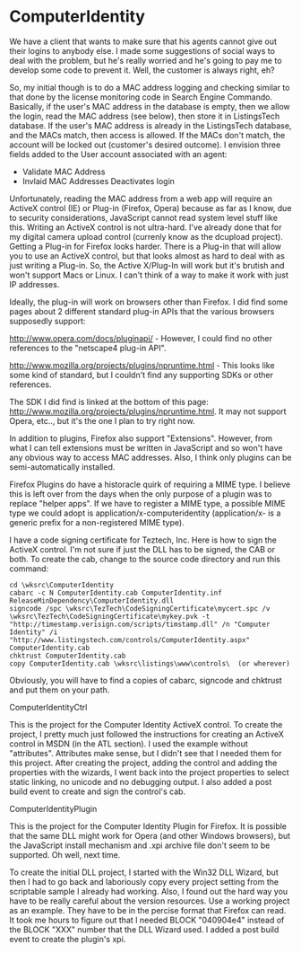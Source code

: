 ComputerIdentity
================

We have a client that wants to make sure that his agents cannot give out their logins to anybody 
else. I made some suggestions of social ways to deal with the problem, but he's really worried 
and he's going to pay me to develop some code to prevent it. Well, the customer is always 
right, eh? 

So, my initial though is to do a MAC address logging and checking similar to that done by the 
license monitoring code in Search Engine Commando. Basically, if the user's MAC address in the 
database is empty, then we allow the login, read the MAC address (see below), then 
store it in ListingsTech database. If the user's MAC address is already in the ListingsTech 
database, and the MACs match, then access is allowed. If the MACs don't match, the account will 
be locked out (customer's desired outcome). I envision three fields added to the User account 
associated with an agent:

- Validate MAC Address
- Invlaid MAC Addresses Deactivates login

Unfortunately, reading the MAC address from a web app will require an ActiveX control (IE) or 
Plug-in (Firefox, Opera) because as far as I know, due to security considerations, JavaScript 
cannot read system level stuff like this. Writing an ActiveX control is not ultra-hard. I've 
already done that for my digital camera upload control (currenly know as the dcupload project). 
Getting a Plug-in for Firefox looks harder. There is a Plug-in that will allow you to use an 
ActiveX control, but that looks almost as hard to deal with as just writing a Plug-in. So, the 
Active X/Plug-In will work but it's brutish and won't support Macs or Linux. I can't think of 
a way to make it work with just IP addresses. 

Ideally, the plug-in will work on browsers other than Firefox. I did find some pages about 2 
different standard plug-in APIs that the various browsers supposedly support:

  http://www.opera.com/docs/pluginapi/ - However, I could find no other references to 
    the "netscape4 plug-in API".

  http://www.mozilla.org/projects/plugins/npruntime.html - This looks like some kind of standard, 
    but I couldn't find any supporting SDKs or other references. 

The SDK I did find is linked at the bottom of this page: http://www.mozilla.org/projects/plugins/npruntime.html. 
It may not support Opera, etc.., but it's the one I plan to try right now.

In addition to plugins, Firefox also support "Extensions". However, from what I can tell 
extensions must be written in JavaScript and so won't have any obvious way to access MAC 
addresses. Also, I think only plugins can be semi-automatically installed.

Firefox Plugins do have a historacle quirk of requiring a MIME type. I believe this is left 
over from the days when the only purpose of a plugin was to replace "helper apps". If we have 
to register a MIME type, a possible MIME type we could adopt is 
application/x-computeridentity (application/x- is a generic prefix for a non-registered MIME type).

I have a code signing certificate for Teztech, Inc. Here is how to sign the ActiveX control. I'm not sure 
if just the DLL has to be signed, the CAB or both. To create the cab, change to the source code directory 
and run this command:

	cd \wksrc\ComputerIdentity
	cabarc -c N ComputerIdentity.cab ComputerIdentity.inf ReleaseMinDependency\ComputerIdentity.dll
	signcode /spc \wksrc\TezTech\CodeSigningCertificate\mycert.spc /v \wksrc\TezTech\CodeSigningCertificate\mykey.pvk -t "http://timestamp.verisign.com/scripts/timstamp.dll" /n "Computer Identity" /i "http://www.listingstech.com/controls/ComputerIdentity.aspx" ComputerIdentity.cab
	chktrust ComputerIdentity.cab
	copy ComputerIdentity.cab \wksrc\listings\www\controls\  (or wherever)

Obviously, you will have to find a copies of cabarc, signcode and chktrust and put them on your path. 

ComputerIdentityCtrl

This is the project for the Computer Identity ActiveX control. To create the project, I pretty much
just followed the instructions for creating an ActiveX control in MSDN (in the ATL section). I used 
the example without "attributes". Attributes make sense, but I didn't see that I needed them for 
this project. After creating the project, adding the control and adding the properties with
the wizards, I went back into the project properties to select static linking, no unicode and no 
debugging output. I also added a post build event to create and sign the control's cab. 

ComputerIdentityPlugin

This is the project for the Computer Identity Plugin for Firefox. It is possible that the same
DLL might work for Opera (and other Windows browsers), but the JavaScript install mechanism and
.xpi archive file don't seem to be supported. Oh well, next time.

To create the initial DLL project, I started with the Win32 DLL Wizard, but then I had to 
go back and laboriously copy every project setting from the scriptable sample I already had
working. Also, I found out the hard way you have to be really careful about the version 
resources. Use a working project as an example. They have to be in the percise format that 
Firefox can read. It took me hours to figure out that I needed BLOCK "040904e4" instead of the 
BLOCK "XXX" number that the DLL Wizard used. I added a post build event to create the plugin's xpi.
